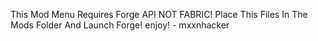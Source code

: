 This Mod Menu Requires Forge API NOT FABRIC!
Place This Files In The Mods Folder And Launch Forge!
enjoy! - mxxnhacker
